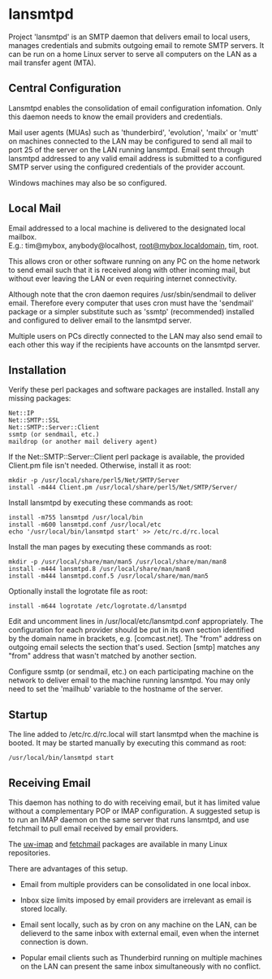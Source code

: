 lansmtpd
========

Project 'lansmtpd' is an SMTP daemon that delivers email to local users,
manages credentials and submits outgoing email to remote SMTP servers.  It
can be run on a home Linux server to serve all computers on the LAN as a
mail transfer agent (MTA).

Central Configuration
---------------------

Lansmtpd enables the consolidation of email configuration infomation.  Only
this daemon needs to know the email providers and credentials.

Mail user agents (MUAs) such as 'thunderbird', 'evolution', 'mailx' or
'mutt' on machines connected to the LAN may be configured to send all mail
to port 25 of the server on the LAN running lansmtpd.  Email sent through
lansmtpd addressed to any valid email address is submitted to a configured
SMTP server using the configured credentials of the provider account.

Windows machines may also be so configured.

Local Mail
----------

Email addressed to a local machine is delivered to the designated local
mailbox.\
E.g.: tim@mybox, anybody@localhost, root@mybox.localdomain, tim, root.

This allows cron or other software running on any PC on the home network
to send email such that it is received along with other incoming mail,
but without ever leaving the LAN or even requiring internet connectivity.

Although note that the cron daemon requires /usr/sbin/sendmail to deliver
email.  Therefore every computer that uses cron must have the 'sendmail'
package or a simpler substitute such as 'ssmtp' (recommended) installed
and configured to deliver email to the lansmtpd server.

Multiple users on PCs directly connected to the LAN may also send email to
each other this way if the recipients have accounts on the lansmtpd server.

Installation
------------

Verify these perl packages and software packages are installed.  Install
any missing packages:

    Net::IP
    Net::SMTP::SSL
    Net::SMTP::Server::Client
    ssmtp (or sendmail, etc.)
    maildrop (or another mail delivery agent)

If the Net::SMTP::Server::Client perl package is available, the provided
Client.pm file isn't needed.  Otherwise, install it as root:

    mkdir -p /usr/local/share/perl5/Net/SMTP/Server
    install -m444 Client.pm /usr/local/share/perl5/Net/SMTP/Server/

Install lansmtpd by executing these commands as root:

    install -m755 lansmtpd /usr/local/bin
    install -m600 lansmtpd.conf /usr/local/etc
    echo '/usr/local/bin/lansmtpd start' >> /etc/rc.d/rc.local

Install the man pages by executing these commands as root:

    mkdir -p /usr/local/share/man/man5 /usr/local/share/man/man8
    install -m444 lansmtpd.8 /usr/local/share/man/man8
    install -m444 lansmtpd.conf.5 /usr/local/share/man/man5

Optionally install the logrotate file as root:

    install -m644 logrotate /etc/logrotate.d/lansmtpd

Edit and uncomment lines in /usr/local/etc/lansmtpd.conf appropriately.  The
configuration for each provider should be put in its own section identified
by the domain name in brackets, e.g. [comcast.net].  The "from" address on
outgoing email selects the section that's used.  Section [smtp] matches any
"from" address that wasn't matched by another section.

Configure ssmtp (or sendmail, etc.) on each participating machine on the
network to deliver email to the machine running lansmtpd.  You may only
need to set the 'mailhub' variable to the hostname of the server.

Startup
-------

The line added to /etc/rc.d/rc.local will start lansmtpd when the machine
is booted.  It may be started manually by executing this command as root:

    /usr/local/bin/lansmtpd start

Receiving Email
---------------

This daemon has nothing to do with receiving email, but it has limited
value without a complementary POP or IMAP configuration.  A suggested
setup is to run an IMAP daemon on the same server that runs lansmtpd, and
use fetchmail to pull email received by email providers.

The [uw-imap](http://www.washington.edu/imap/) and
[fetchmail](http://www.fetchmail.info/) packages are available in many
Linux repositories.

There are advantages of this setup.

  - Email from multiple providers can be consolidated in one local inbox.

  - Inbox size limits imposed by email providers are irrelevant as email
    is stored locally.

  - Email sent locally, such as by cron on any machine on the LAN, can be
    delieverd to the same inbox with external email, even when the
    internet connection is down.

  - Popular email clients such as Thunderbird running on multiple machines
    on the LAN can present the same inbox simultaneously with no conflict.
